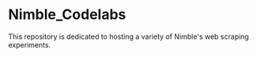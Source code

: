 # Nimble_Codelabs
This repository is dedicated to hosting a variety of Nimble's web scraping experiments.

